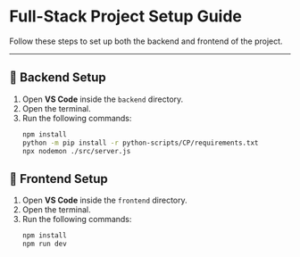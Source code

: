 # Full-Stack Project Setup Guide

Follow these steps to set up both the backend and frontend of the project.

---

## 📌 Backend Setup

1. Open **VS Code** inside the `backend` directory.
2. Open the terminal.
3. Run the following commands:
   ```sh
   npm install
   python -m pip install -r python-scripts/CP/requirements.txt
   npx nodemon ./src/server.js
   ```

## 📌 Frontend Setup

1. Open **VS Code** inside the `frontend` directory.
2. Open the terminal.
3. Run the following commands:
   ```sh
   npm install
   npm run dev
   ```
